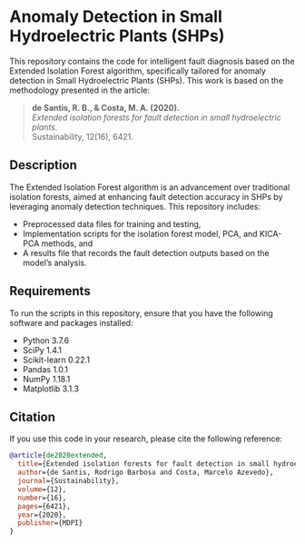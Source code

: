 # Anomaly Detection in Small Hydroelectric Plants (SHPs)

This repository contains the code for intelligent fault diagnosis based on the Extended Isolation Forest algorithm, specifically tailored for anomaly detection in Small Hydroelectric Plants (SHPs). This work is based on the methodology presented in the article:

> **de Santis, R. B., & Costa, M. A. (2020).**  
> *Extended isolation forests for fault detection in small hydroelectric plants.*  
> Sustainability, 12(16), 6421.

## Description

The Extended Isolation Forest algorithm is an advancement over traditional isolation forests, aimed at enhancing fault detection accuracy in SHPs by leveraging anomaly detection techniques. This repository includes:
- Preprocessed data files for training and testing,
- Implementation scripts for the isolation forest model, PCA, and KICA-PCA methods, and
- A results file that records the fault detection outputs based on the model’s analysis.

## Requirements

To run the scripts in this repository, ensure that you have the following software and packages installed:

- Python 3.7.6
- SciPy 1.4.1
- Scikit-learn 0.22.1
- Pandas 1.0.1
- NumPy 1.18.1
- Matplotlib 3.1.3

## Citation

If you use this code in your research, please cite the following reference:

```bibtex
@article{de2020extended,
  title={Extended isolation forests for fault detection in small hydroelectric plants},
  author={de Santis, Rodrigo Barbosa and Costa, Marcelo Azevedo},
  journal={Sustainability},
  volume={12},
  number={16},
  pages={6421},
  year={2020},
  publisher={MDPI}
}
```
